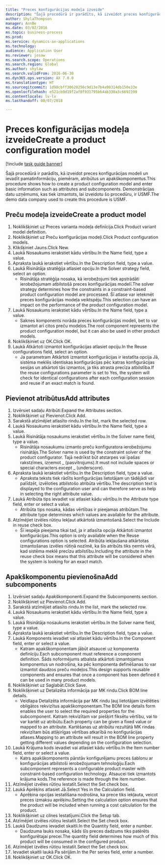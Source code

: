 ```yaml
--- 
title: "Preces konfigurācijas modeļa izveide"
description: "Šajā procedūrā ir parādīts, kā izveidot preces konfigurācijas modeli un ievadīt pamatinformāciju, piemēram, atribūtus un apakškomponentus."
author: ShylaThompson
manager: AnnBe
ms.date: 03/02/2016
ms.topic: business-process
ms.prod: 
ms.service: dynamics-ax-applications
ms.technology: 
audience: Application User
ms.reviewer: josaw
ms.search.scope: Operations
ms.search.region: Global
ms.author: shylaw
ms.search.validFrom: 2016-06-30
ms.dyn365.ops.version: AX 7.0.0
ms.translationtype: HT
ms.sourcegitcommit: 1d98cbff30620256c9d13e7b4a90314db150e33e
ms.openlocfilehash: e521cb9d19f2af8f931795b64ab338a3c6692399
ms.contentlocale: lv-lv
ms.lasthandoff: 08/07/2018

---
```

# <a name="create-a-product-configuration-model"></a><span data-ttu-id="9f455-103">Preces konfigurācijas modeļa izveide</span><span class="sxs-lookup"><span data-stu-id="9f455-103">Create a product configuration model</span></span>

[!include [task guide banner](../../includes/task-guide-banner.md)]

<span data-ttu-id="9f455-104">Šajā procedūrā ir parādīts, kā izveidot preces konfigurācijas modeli un ievadīt pamatinformāciju, piemēram, atribūtus un apakškomponentus.</span><span class="sxs-lookup"><span data-stu-id="9f455-104">This procedure shows how to create a product configuration model and enter basic information such as attributes and subcomponents.</span></span> <span data-ttu-id="9f455-105">Demonstrācijas datu uzņēmums, kas tiek izmantots, lai izveidotu šo procedūru, ir USMF.</span><span class="sxs-lookup"><span data-stu-id="9f455-105">The demo data company used to create this procedure is USMF.</span></span>


## <a name="create-a-product-model"></a><span data-ttu-id="9f455-106">Preču modeļa izveide</span><span class="sxs-lookup"><span data-stu-id="9f455-106">Create a product model</span></span>
1. <span data-ttu-id="9f455-107">Noklikšķiniet uz Preces varianta modeļa definīcija.</span><span class="sxs-lookup"><span data-stu-id="9f455-107">Click Product variant model definition.</span></span>
2. <span data-ttu-id="9f455-108">Noklikšķiniet uz Preču konfigurācijas modeļi.</span><span class="sxs-lookup"><span data-stu-id="9f455-108">Click Product configuration models.</span></span>
3. <span data-ttu-id="9f455-109">Klikšķiniet Jauns.</span><span class="sxs-lookup"><span data-stu-id="9f455-109">Click New.</span></span>
4. <span data-ttu-id="9f455-110">Laukā Nosaukums ierakstiet kādu vērtību.</span><span class="sxs-lookup"><span data-stu-id="9f455-110">In the Name field, type a value.</span></span>
5. <span data-ttu-id="9f455-111">Apraksta laukā ierakstiet vērtību.</span><span class="sxs-lookup"><span data-stu-id="9f455-111">In the Description field, type a value.</span></span>
6. <span data-ttu-id="9f455-112">Laukā Risinātāja stratēģija atlasiet opciju.</span><span class="sxs-lookup"><span data-stu-id="9f455-112">In the Solver strategy field, select an option.</span></span>
    * <span data-ttu-id="9f455-113">Risinātāja stratēģija nosaka, kā ierobežojumi tiek apstrādāti ierobežojumam atbilstošā preces konfigurācijas modelī.</span><span class="sxs-lookup"><span data-stu-id="9f455-113">The solver strategy determines how the constraints in a constraint-based product configuration model are processed.</span></span> <span data-ttu-id="9f455-114">Šī atlase var ietekmēt preces konfigurācijas modeļa veiktspēju.</span><span class="sxs-lookup"><span data-stu-id="9f455-114">This selection can have an impact on the performance of the product configuration model.</span></span>  
7. <span data-ttu-id="9f455-115">Laukā Nosaukums ierakstiet kādu vērtību.</span><span class="sxs-lookup"><span data-stu-id="9f455-115">In the Name field, type a value.</span></span>
    * <span data-ttu-id="9f455-116">Saknes komponents norāda preces konfigurācijas modeli, bet to var izmantot arī citos preču modeļos.</span><span class="sxs-lookup"><span data-stu-id="9f455-116">The root component represents the product configuration model, but it can also be used in other product models.</span></span>  
8. <span data-ttu-id="9f455-117">Noklikšķiniet uz OK.</span><span class="sxs-lookup"><span data-stu-id="9f455-117">Click OK.</span></span>
9. <span data-ttu-id="9f455-118">Laukā Atkārtoti izmantot konfigurācijas atlasiet opciju.</span><span class="sxs-lookup"><span data-stu-id="9f455-118">In the Reuse configurations field, select an option.</span></span>
    * <span data-ttu-id="9f455-119">Ja parametram Atkārtoti izmantot konfigurācijas ir iestatīta opcija Jā, sistēma meklēs identiskas konfigurācijas pēc katras konfigurācijas sesijas un atkārtoti tās izmantos, ja tiks atrasta precīza atbilstība.</span><span class="sxs-lookup"><span data-stu-id="9f455-119">If the reuse configurations parameter is set to Yes, the system will check for identical configurations after each configuration session and reuse if an exact match is found.</span></span>  

## <a name="add-attributes"></a><span data-ttu-id="9f455-120">Pievienot atribūtus</span><span class="sxs-lookup"><span data-stu-id="9f455-120">Add attributes</span></span>
1. <span data-ttu-id="9f455-121">Izvērsiet sadaļu Atribūti.</span><span class="sxs-lookup"><span data-stu-id="9f455-121">Expand the Attributes section.</span></span>
2. <span data-ttu-id="9f455-122">Noklikšķiniet uz Pievienot.</span><span class="sxs-lookup"><span data-stu-id="9f455-122">Click Add.</span></span>
3. <span data-ttu-id="9f455-123">Sarakstā atzīmējiet atlasīto rindu.</span><span class="sxs-lookup"><span data-stu-id="9f455-123">In the list, mark the selected row.</span></span>
4. <span data-ttu-id="9f455-124">Laukā Nosaukums ierakstiet kādu vērtību.</span><span class="sxs-lookup"><span data-stu-id="9f455-124">In the Name field, type a value.</span></span>
5. <span data-ttu-id="9f455-125">Laukā Risinātāja nosaukums ierakstiet vērtību.</span><span class="sxs-lookup"><span data-stu-id="9f455-125">In the Solver name field, type a value.</span></span>
    * <span data-ttu-id="9f455-126">Risinātāja nosaukumu izmanto preču konfiguratora ierobežojumu risinātājs.</span><span class="sxs-lookup"><span data-stu-id="9f455-126">The Solver name is used by the constraint solver of the product configurator.</span></span> <span data-ttu-id="9f455-127">Tajā nedrīkst būt atstarpes vai īpašas rakstzīmes, izņemot _ (pasvītrojums).</span><span class="sxs-lookup"><span data-stu-id="9f455-127">It must not include spaces or special characters except _ (underscore).</span></span>  
6. <span data-ttu-id="9f455-128">Apraksta laukā ierakstiet vērtību.</span><span class="sxs-lookup"><span data-stu-id="9f455-128">In the Description field, type a value.</span></span>
    * <span data-ttu-id="9f455-129">Apraksta teksts tiek rādīts konfigurācijas lietotājam un tādējādi var palīdzēt, izvēloties atbilstošo atribūta vērtību.</span><span class="sxs-lookup"><span data-stu-id="9f455-129">The description text is displayed to the configuration user and can therefore serve as help in selecting the right attribute value.</span></span>  
7. <span data-ttu-id="9f455-130">Laukā Atribūta tips ievadiet vai atlasiet kādu vērtību.</span><span class="sxs-lookup"><span data-stu-id="9f455-130">In the Attribute type field, enter or select a value.</span></span>
    * <span data-ttu-id="9f455-131">Atribūta tips nosaka, kādas vērtības ir pieejamas atribūtam.</span><span class="sxs-lookup"><span data-stu-id="9f455-131">The attribute type determines which values are available for the attribute.</span></span>  
8. <span data-ttu-id="9f455-132">Atzīmējiet izvēles rūtiņu Iekļaut atkārtotā izmantošanā.</span><span class="sxs-lookup"><span data-stu-id="9f455-132">Select the Include in reuse check box.</span></span>
    * <span data-ttu-id="9f455-133">Šī iespēja pieejama tikai tad, ja ir atlasīta opcija Atkārtoti izmantot konfigurācijas.</span><span class="sxs-lookup"><span data-stu-id="9f455-133">This option is only available when the Reuse configurations option is selected.</span></span> <span data-ttu-id="9f455-134">Atribūta iekļaušana atkārtotas izmantošanas izvēles rūtiņā nozīmē, ka šis atribūts tiks ņemts vērā, kad sistēma meklē precīzu atbilstību.</span><span class="sxs-lookup"><span data-stu-id="9f455-134">Including the attribute in the reuse check box means that this attribute will be considered when the system is looking for an exact match.</span></span>  

## <a name="add-subcomponents"></a><span data-ttu-id="9f455-135">Apakškomponentu pievienošna</span><span class="sxs-lookup"><span data-stu-id="9f455-135">Add subcomponents</span></span>
1. <span data-ttu-id="9f455-136">Izvērsiet sadaļu Apakškomponenti.</span><span class="sxs-lookup"><span data-stu-id="9f455-136">Expand the Subcomponents section.</span></span>
2. <span data-ttu-id="9f455-137">Noklikšķiniet uz Pievienot.</span><span class="sxs-lookup"><span data-stu-id="9f455-137">Click Add.</span></span>
3. <span data-ttu-id="9f455-138">Sarakstā atzīmējiet atlasīto rindu.</span><span class="sxs-lookup"><span data-stu-id="9f455-138">In the list, mark the selected row.</span></span>
4. <span data-ttu-id="9f455-139">Laukā Nosaukums ierakstiet kādu vērtību.</span><span class="sxs-lookup"><span data-stu-id="9f455-139">In the Name field, type a value.</span></span>
5. <span data-ttu-id="9f455-140">Laukā Risinātāja nosaukums ierakstiet vērtību.</span><span class="sxs-lookup"><span data-stu-id="9f455-140">In the Solver name field, type a value.</span></span>
6. <span data-ttu-id="9f455-141">Apraksta laukā ierakstiet vērtību.</span><span class="sxs-lookup"><span data-stu-id="9f455-141">In the Description field, type a value.</span></span>
7. <span data-ttu-id="9f455-142">Laukā Komponents ievadiet vai atlasiet kādu vērtību.</span><span class="sxs-lookup"><span data-stu-id="9f455-142">In the Component field, enter or select a value.</span></span>
    * <span data-ttu-id="9f455-143">Katram apakškomponentam jābūt atsaucei uz komponenta definīciju.</span><span class="sxs-lookup"><span data-stu-id="9f455-143">Each subcomponent must reference a component definition.</span></span> <span data-ttu-id="9f455-144">Šāds noformējums atbalsta atkārtoti izmantojamus komponentus un nodrošina, ka pēc komponenta definēšanas to var izmantot daudzos preču modeļos.</span><span class="sxs-lookup"><span data-stu-id="9f455-144">This design supports reusable components and ensures that once a component has been defined it can be used in many product models.</span></span>  
8. <span data-ttu-id="9f455-145">Noklikšķiniet uz Saglabāt.</span><span class="sxs-lookup"><span data-stu-id="9f455-145">Click Save.</span></span>
9. <span data-ttu-id="9f455-146">Noklikšķiniet uz Detalizēta informācija par MK rindu.</span><span class="sxs-lookup"><span data-stu-id="9f455-146">Click BOM line details.</span></span>
    * <span data-ttu-id="9f455-147">Veidlapa Detalizēta informācija par MK rindu ļauj lietotājam izvēlēties obligātos rekvizītus apakškomponentam.</span><span class="sxs-lookup"><span data-stu-id="9f455-147">The BOM line details form enables the user to select the required properties for the subcomponent.</span></span> <span data-ttu-id="9f455-148">Katram rekvizītam var piešķirt fiksētu vērtību, vai to var kartēt uz atribūtu.</span><span class="sxs-lookup"><span data-stu-id="9f455-148">Each property can be given a fixed value or mapped to an attribute.</span></span> <span data-ttu-id="9f455-149">Kartēšanas uz atribūtu rezultātā MK rindas rekvizītam būs atšķirīgas vērtības atkarībā no konfigurācijas atlases.</span><span class="sxs-lookup"><span data-stu-id="9f455-149">Mapping to an attribute will result in the BOM line property getting different values depending on the configuration selection.</span></span>  
10. <span data-ttu-id="9f455-150">Laukā Krājuma kods ievadiet vai atlasiet kādu vērtību.</span><span class="sxs-lookup"><span data-stu-id="9f455-150">In the Item number field, enter or select a value.</span></span>
    * <span data-ttu-id="9f455-151">Katrs apakškomponents pārstāv konfigurējamu preces šablonu ar konfigurācijas atbilstoši ierobežojumam tehnoloģiju.</span><span class="sxs-lookup"><span data-stu-id="9f455-151">Each subcomponent represents a configurable product master with constraint-based configuration technology.</span></span> <span data-ttu-id="9f455-152">Atsaucei tiek izmantots krājuma kods.</span><span class="sxs-lookup"><span data-stu-id="9f455-152">The reference is made through the item number.</span></span>  
11. <span data-ttu-id="9f455-153">Atzīmējiet izvēles rūtiņu Iestatīt.</span><span class="sxs-lookup"><span data-stu-id="9f455-153">Select the Set check box.</span></span>
12. <span data-ttu-id="9f455-154">Laukā Aprēķins atlasiet Jā.</span><span class="sxs-lookup"><span data-stu-id="9f455-154">Select Yes in the Calculation field.</span></span>
    * <span data-ttu-id="9f455-155">Aprēķina opcijas iestatīšana nodrošina, ka prece tiks iekļauta, veicot preces izmaksu aprēķinu.</span><span class="sxs-lookup"><span data-stu-id="9f455-155">Setting the calculation option ensures that the product will be included when running a cost calculation for the product.</span></span>  
13. <span data-ttu-id="9f455-156">Noklikšķiniet uz cilnes Iestatījumi.</span><span class="sxs-lookup"><span data-stu-id="9f455-156">Click the Setup tab.</span></span>
14. <span data-ttu-id="9f455-157">Atzīmējiet izvēles rūtiņu Iestatīt.</span><span class="sxs-lookup"><span data-stu-id="9f455-157">Select the Set check box.</span></span>
15. <span data-ttu-id="9f455-158">Laukā Daudzums ievadiet skaitli.</span><span class="sxs-lookup"><span data-stu-id="9f455-158">In the Quantity field, enter a number.</span></span>
    * <span data-ttu-id="9f455-159">Daudzuma lauks nosaka, kāds šīs preces dadzums tiks patērēts konfigurētajai precei.</span><span class="sxs-lookup"><span data-stu-id="9f455-159">The quantity field determines how much of this product will be consumed in the configured product.</span></span>  
16. <span data-ttu-id="9f455-160">Atzīmējiet izvēles rūtiņu Iestatīt.</span><span class="sxs-lookup"><span data-stu-id="9f455-160">Select the Set check box.</span></span>
17. <span data-ttu-id="9f455-161">Ievadiet skaitli laukā Pa sērijām.</span><span class="sxs-lookup"><span data-stu-id="9f455-161">In the Per series field, enter a number.</span></span>
18. <span data-ttu-id="9f455-162">Noklikšķiniet uz OK.</span><span class="sxs-lookup"><span data-stu-id="9f455-162">Click OK.</span></span>


